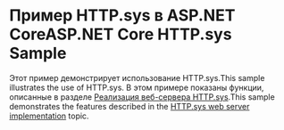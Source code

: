 # <a name="aspnet-core-httpsys-sample"></a><span data-ttu-id="e9e2d-101">Пример HTTP.sys в ASP.NET Core</span><span class="sxs-lookup"><span data-stu-id="e9e2d-101">ASP.NET Core HTTP.sys Sample</span></span>

<span data-ttu-id="e9e2d-102">Этот пример демонстрирует использование HTTP.sys.</span><span class="sxs-lookup"><span data-stu-id="e9e2d-102">This sample illustrates the use of HTTP.sys.</span></span> <span data-ttu-id="e9e2d-103">В этом примере показаны функции, описанные в разделе [Реализация веб-сервера HTTP.sys](https://docs.microsoft.com/aspnet/core/fundamentals/servers/httpsys).</span><span class="sxs-lookup"><span data-stu-id="e9e2d-103">This sample demonstrates the features described in the [HTTP.sys web server implementation](https://docs.microsoft.com/aspnet/core/fundamentals/servers/httpsys) topic.</span></span>
